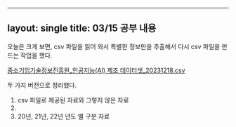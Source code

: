 ----
layout: single
title: 03/15 공부 내용
----

오늘은 크게 보면, csv 파일을 읽어 와서 특별한 정보만을 추출해서 다시 csv 파일을 만드는 작업을 했다.

[중소기업기술정보진흥원_인공지능(AI) 제조 데이터셋_20231218.csv](https://github.com/user-attachments/files/19261136/_.AI._20231218.csv)

두 가지 버전으로 정리했다. 
1. csv 파일로 제공된 자료와 그렇지 않은 자료
2. 
3. 20년, 21년, 22년 년도 별 구분 자료

